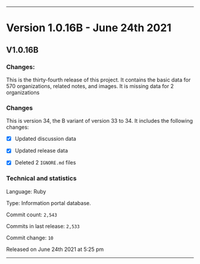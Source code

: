 ***

# Version 1.0.16B - June 24th 2021

## V1.0.16B

### Changes:

This is the thirty-fourth release of this project. It contains the basic data for 570 organizations, <!-- (fork count minus 2) !--> related notes, and images. It is missing data for 2 organizations

### Changes

This is version 34, the B variant of version 33 to 34. It includes the following changes:

- [x] Updated discussion data

- [x] Updated release data

- [x] Deleted 2 `IGNORE.md` files

<!-- - [x] Added 2 note files !-->

### Technical and statistics

Language: Ruby

Type: Information portal database.

Commit count: `2,543`

Commits in last release: `2,533`

Commit change: `10`

Released on June 24th 2021 at 5:25 pm

***
